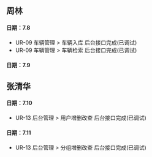 
##  周林
#### 日期：7.8

- UR-09 车辆管理 > 车辆入库 后台接口完成(已调试)
- UR-09 车辆管理 > 车辆检索 后台接口完成(已调试)


#### 日期：7.9

##  张清华
#### 日期：7.10
- UR-13 后台管理 > 用户增删改查 后台接口完成(已调试)
#### 日期：7.11
- UR-13 后台管理 > 分组增删改查 后台接口完成(已调试)